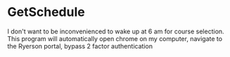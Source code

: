 # GetSchedule
I don't want to be inconvenienced to wake up at 6 am for course selection. This program will automatically open chrome on my computer, navigate to the Ryerson portal, bypass 2 factor authentication
